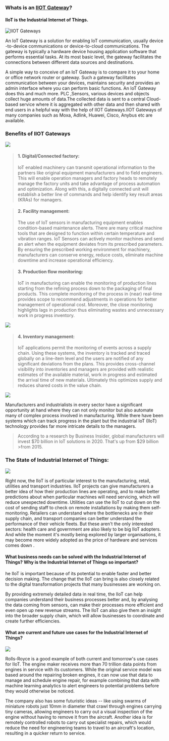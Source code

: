 ### Whats is an [IIOT Gateway](https://www.youtube.com/watch?v=OggTrr94Xaw&feature=youtu.be)?

#### IIoT is the Industrial Internet of Things.

![IIOT Gateways](https://openautomationsoftware.com/wp-content/uploads/2017/05/What-is-an-IoT-Gateway.png)

An IoT Gateway is a solution for enabling IoT communication, usually device -to-device communications or device-to-cloud communications. The gateway is typically a hardware device housing application software that performs essential tasks. At its most basic level, the gateway facilitates the connections between different data sources and destinations.

A simple way to conceive of an IoT Gateway is to compare it to your home or office network router or gateway. Such a gateway facilitates communication between your devices, maintains security and provides an admin interface where you can perform basic functions. An IoT Gateway does this and much more.
PLC ,Sensors, various devices and objects collect huge amounts of data.The collected data is sent to a central Cloud-based service where it is aggregated with other data and then shared with end users in a helpful way with the help of IIOT Gateways.IIOT Gateways of many companies such as Moxa, Adlink, Huawei, Cisco, Anybus etc are available.



### Benefits of IIOT Gateways

![](https://www.newgenapps.com/hs-fs/hubfs/microsoft-internet-of-things-5-1024.jpg?width=710&name=microsoft-internet-of-things-5-1024.jpg)

>#### 1. Digital/Connected factory:
>IoT enabled machinery can transmit operational information to the partners like original equipment manufacturers and to field engineers.
>This will enable operation managers and factory heads to remotely manage the factory units and take advantage of process automation and 
>optimization. Along with this, a digitally connected unit will establish a better line of commands and help identify key result areas (KRAs) 
>for managers.

>#### 2. Facility management:
>The use of IoT sensors in manufacturing equipment enables condition-based maintenance alerts. There are many critical machine tools that are 
>designed to function within certain temperature and vibration ranges. IoT Sensors can actively monitor machines and send an alert when the 
>equipment deviates from its prescribed parameters. By ensuring the prescribed working environment for machinery, manufacturers can conserve 
>energy, reduce costs, eliminate machine downtime and increase operational efficiency.

>#### 3. Production flow monitoring:
>IoT in manufacturing can enable the monitoring of production lines starting from the refining process down to the packaging of final products. 
>This complete monitoring of the process in (near) real-time provides scope to recommend adjustments in operations for better management of 
>operational cost. Moreover, the close monitoring highlights lags in production thus eliminating wastes and unnecessary work in progress 
>inventory.

![](https://zdnet1.cbsistatic.com/hub/i/r/2019/02/14/a4a73d3f-041f-4fb2-89b8-a3778ccc692d/resize/470xauto/b73260bb3649b21d341e85b1ce5ac9a9/worcester-bosch-1.png)

>#### 4. Inventory management:
>IoT applications permit the monitoring of events across a supply chain. Using these systems, the inventory is tracked and traced globally on a 
>line-item level and the users are notified of any significant deviations from the plans. This provides cross-channel visibility into 
>inventories and managers are provided with realistic estimates of the available material, work in progress and estimated the arrival time of 
>new materials. Ultimately this optimizes supply and reduces shared costs in the value chain.


![](http://www.statista.com/graphic/1/666864/iot-spending-by-vertical-worldwide.jpg)

Manufacturers and industrialists in every sector have a significant opportunity at hand where they can not only monitor but also automate many of complex process involved in manufacturing. While there have been systems which can track progress in the plant but the industrial IoT (IIoT) technology provides far more intricate details to the managers.

>According to a research by Business Insider, global manufacturers will invest $70 billion in IoT solutions in 2020. That's up from $29 billion >from 2015.


### The State of Industrial Internet of Things:

![](https://www.newgenapps.com/hs-fs/hubfs/IoT-1.png?width=600&name=IoT-1.png)

Right now, the IIoT is of particular interest to the manufacturing, retail, utilities and transport industries. IIoT projects can give manufacturers a better idea of how their production lines are operating, and to make better predictions about when particular machines will need servicing, which will reduce unexpected downtime. Utilities can use the IIoT to cut down on the cost of sending staff to check on remote installations by making them self-monitoring. Retailers can understand where the bottlenecks are in their supply chain, and transport companies can better understand the performance of their vehicle fleets. But these aren't the only interested sectors: health care and government are also likely to be big IIoT adopters. And while the moment it's mostly being explored by larger organisations, it may become more widely adopted as the price of hardware and services comes down .

#### What business needs can be solved with the Industrial Internet of Things? Why is the Industrial Internet of Things so important?


he IIoT is important because of its potential to enable faster and better decision making. The change that the IIoT can bring is also closely related to the digital transformation projects that many businesses are working on.

By providing extremely detailed data in real time, the IIoT can help companies understand their business processes better and, by analysing the data coming from sensors, can make their processes more efficient and even open up new revenue streams. The IIoT can also give them an insight into the broader supply chain, which will allow businesses to coordinate and create further efficiencies.

#### What are current and future use cases for the Industrial Internet of Things?
![](https://zdnet4.cbsistatic.com/hub/i/r/2019/02/14/894c43f8-f28f-45ed-89c0-90cc5d361c0f/resize/270xauto/06aada5727ffdc6605bda8493777e9f1/rollsroyceswarmrobot.jpg)

Rolls-Royce is a good example of both current and tomorrow's use cases for IIoT. The engine maker receives more than 70 trillion data points from engines in service with its customers. While the original service model was based around the repairing broken engines, it can now use that data to manage and schedule engine repair, for example combining that data with machine learning analytics to alert engineers to potential problems before they would otherwise be noticed.

The company also has some futuristic ideas -- like using swarms of miniature robots just 10mm in diameter that crawl through engines carrying tiny cameras, allowing engineers to carry out a visual inspection of the engine without having to remove it from the aircraft. Another idea is for remotely controlled robots to carry out specialist repairs, which would reduce the need for engineering teams to travel to an aircraft's location, resulting in a quicker return to service.




